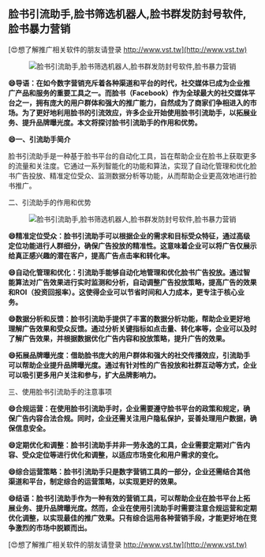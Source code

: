## **脸书引流助手,脸书筛选机器人,脸书群发防封号软件,脸书暴力营销**

[😍想了解推广相关软件的朋友请登录 http://www.vst.tw](http://www.vst.tw)

 <center><img src="https://vst.tw/MP4/tuiguang/png/6.png" alt="脸书引流助手,脸书筛选机器人,脸书群发防封号软件,脸书暴力营销"></center>

**😄导语：在如今数字营销充斥着各种渠道和平台的时代，社交媒体已成为企业推广产品和服务的重要工具之一。而脸书（Facebook）作为全球最大的社交媒体平台之一，拥有庞大的用户群体和强大的推广能力，自然成为了商家们争相进入的市场。为了更好地利用脸书的引流效应，许多企业开始使用脸书引流助手，以拓展业务、提升品牌曝光度。本文将探讨脸书引流助手的作用和优势。**

**😄一、引流助手简介**

脸书引流助手是一种基于脸书平台的自动化工具，旨在帮助企业在脸书上获取更多的流量和关注度。它通过一系列智能化的功能和算法，实现了自动化管理和优化脸书广告投放、精准定位受众、监测数据分析等功能，从而帮助企业更高效地进行脸书推广。

二、引流助手的作用和优势

 <center><img src="https://vst.tw/MP4/tuiguang/png/3.png" alt="脸书引流助手,脸书筛选机器人,脸书群发防封号软件,脸书暴力营销"></center>

**😄精准定位受众：脸书引流助手可以根据企业的需求和目标受众特征，通过高级定位功能进行人群细分，确保广告投放的精准性。这意味着企业可以将广告仅展示给真正感兴趣的潜在客户，提高广告点击率和转化率。**

**😄自动化管理和优化：引流助手能够自动化地管理和优化脸书广告投放。通过智能算法对广告效果进行实时监测和分析，自动调整广告投放策略，提高广告的效果和ROI（投资回报率）。这使得企业可以节省时间和人力成本，更专注于核心业务。**

**😄数据分析和反馈：脸书引流助手提供了丰富的数据分析功能，帮助企业更好地理解广告效果和受众反馈。通过分析关键指标如点击量、转化率等，企业可以及时了解广告效果，并根据数据优化广告内容和投放策略，提升广告的效果。**

**😄拓展品牌曝光度：借助脸书庞大的用户群体和强大的社交传播效应，引流助手可以帮助企业提升品牌曝光度。通过有针对性的广告投放和社群互动等方式，企业可以吸引更多用户关注和参与，扩大品牌影响力。**

三、使用脸书引流助手的注意事项

**😄合规运营：在使用脸书引流助手时，企业需要遵守脸书平台的政策和规定，确保广告内容合法合规。同时，企业还需关注用户隐私保护，妥善处理用户数据，确保信息安全。**

**😄定期优化和调整：脸书引流助手并非一劳永逸的工具，企业需要定期对广告内容、受众定位等进行优化和调整，以适应市场变化和用户需求的变化。**

**😄综合运营策略：脸书引流助手只是数字营销工具的一部分，企业还需结合其他渠道和平台，制定综合的运营策略，以实现更好的效果。**

**😄结语：脸书引流助手作为一种有效的营销工具，可以帮助企业在脸书平台上拓展业务、提升品牌曝光度。然而，企业在使用引流助手时需要注意合规运营和定期优化调整，以实现最佳的推广效果。只有综合运用各种营销手段，才能更好地在竞争激烈的市场中脱颖而出。**

[😍想了解推广相关软件的朋友请登录 http://www.vst.tw](http://www.vst.tw)



